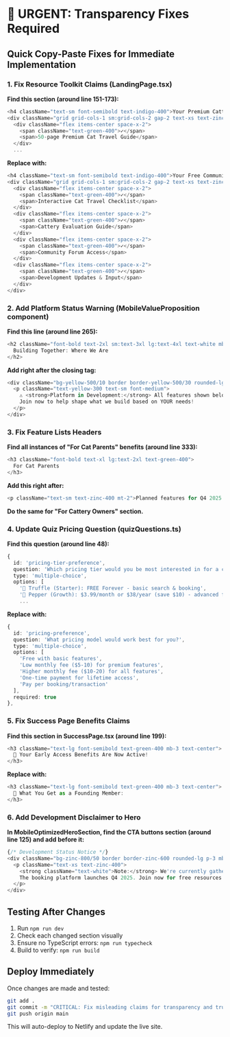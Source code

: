 # 🚨 URGENT: Transparency Fixes Required

## Quick Copy-Paste Fixes for Immediate Implementation

### 1. Fix Resource Toolkit Claims (LandingPage.tsx)

**Find this section (around line 151-173):**
```typescript
<h4 className="text-sm font-semibold text-indigo-400">Your Premium Cattery Evaluation Toolkit Includes:</h4>
<div className="grid grid-cols-1 sm:grid-cols-2 gap-2 text-xs text-zinc-300">
  <div className="flex items-center space-x-2">
    <span className="text-green-400">✓</span>
    <span>50-page Premium Cat Travel Guide</span>
  </div>
  ...
```

**Replace with:**
```typescript
<h4 className="text-sm font-semibold text-indigo-400">Your Free Community Resources Include:</h4>
<div className="grid grid-cols-1 sm:grid-cols-2 gap-2 text-xs text-zinc-300">
  <div className="flex items-center space-x-2">
    <span className="text-green-400">✓</span>
    <span>Interactive Cat Travel Checklist</span>
  </div>
  <div className="flex items-center space-x-2">
    <span className="text-green-400">✓</span>
    <span>Cattery Evaluation Guide</span>
  </div>
  <div className="flex items-center space-x-2">
    <span className="text-green-400">✓</span>
    <span>Community Forum Access</span>
  </div>
  <div className="flex items-center space-x-2">
    <span className="text-green-400">✓</span>
    <span>Development Updates & Input</span>
  </div>
</div>
```

### 2. Add Platform Status Warning (MobileValueProposition component)

**Find this line (around line 265):**
```typescript
<h2 className="font-bold text-2xl sm:text-3xl lg:text-4xl text-white mb-3 lg:mb-4">
  Building Together: Where We Are
</h2>
```

**Add right after the closing tag:**
```typescript
<div className="bg-yellow-500/10 border border-yellow-500/30 rounded-lg p-4 max-w-2xl mx-auto mb-6">
  <p className="text-yellow-300 text-sm font-medium">
    ⚠️ <strong>Platform in Development:</strong> All features shown below are planned for our Q4 2025 launch. 
    Join now to help shape what we build based on YOUR needs!
  </p>
</div>
```

### 3. Fix Feature Lists Headers

**Find all instances of "For Cat Parents" benefits (around line 333):**
```typescript
<h3 className="font-bold text-xl lg:text-2xl text-green-400">
  For Cat Parents
</h3>
```

**Add this right after:**
```typescript
<p className="text-sm text-zinc-400 mt-2">Planned features for Q4 2025 launch:</p>
```

**Do the same for "For Cattery Owners" section.**

### 4. Update Quiz Pricing Question (quizQuestions.ts)

**Find this question (around line 48):**
```typescript
{
  id: 'pricing-tier-preference',
  question: 'Which pricing tier would you be most interested in for a cattery booking platform?',
  type: 'multiple-choice',
  options: [
    '🐾 Truffle (Starter): FREE Forever - basic search & booking',
    '🐾 Pepper (Growth): $3.99/month or $38/year (save $10) - advanced filters & priority',
    ...
```

**Replace with:**
```typescript
{
  id: 'pricing-preference',
  question: 'What pricing model would work best for you?',
  type: 'multiple-choice',
  options: [
    'Free with basic features',
    'Low monthly fee ($5-10) for premium features',
    'Higher monthly fee ($10-20) for all features',
    'One-time payment for lifetime access',
    'Pay per booking/transaction'
  ],
  required: true
},
```

### 5. Fix Success Page Benefits Claims

**Find this section in SuccessPage.tsx (around line 199):**
```typescript
<h3 className="text-lg font-semibold text-green-400 mb-3 text-center">
  🎯 Your Early Access Benefits Are Now Active!
</h3>
```

**Replace with:**
```typescript
<h3 className="text-lg font-semibold text-green-400 mb-3 text-center">
  🎯 What You Get as a Founding Member:
</h3>
```

### 6. Add Development Disclaimer to Hero

**In MobileOptimizedHeroSection, find the CTA buttons section (around line 125) and add before it:**
```typescript
{/* Development Status Notice */}
<div className="bg-zinc-800/50 border border-zinc-600 rounded-lg p-3 mb-4 text-center lg:text-left">
  <p className="text-xs text-zinc-400">
    <strong className="text-white">Note:</strong> We're currently gathering feedback to build the perfect platform. 
    The booking platform launches Q4 2025. Join now for free resources and to shape development!
  </p>
</div>
```

## Testing After Changes

1. Run `npm run dev`
2. Check each changed section visually
3. Ensure no TypeScript errors: `npm run typecheck`
4. Build to verify: `npm run build`

## Deploy Immediately

Once changes are made and tested:
```bash
git add .
git commit -m "CRITICAL: Fix misleading claims for transparency and trust"
git push origin main
```

This will auto-deploy to Netlify and update the live site.